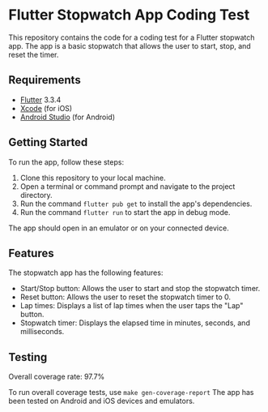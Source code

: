 # Flutter Stopwatch App Coding Test

This repository contains the code for a coding test for a Flutter stopwatch app. The app is a basic stopwatch that allows the user to start, stop, and reset the timer.

## Requirements

- [Flutter](https://flutter.dev/docs/get-started/install) 3.3.4
- [Xcode](https://developer.apple.com/xcode/) (for iOS)
- [Android Studio](https://developer.android.com/studio) (for Android)

## Getting Started

To run the app, follow these steps:

1. Clone this repository to your local machine.
2. Open a terminal or command prompt and navigate to the project directory.
3. Run the command `flutter pub get` to install the app's dependencies.
4. Run the command `flutter run` to start the app in debug mode.

The app should open in an emulator or on your connected device.

## Features

The stopwatch app has the following features:

- Start/Stop button: Allows the user to start and stop the stopwatch timer.
- Reset button: Allows the user to reset the stopwatch timer to 0.
- Lap times: Displays a list of lap times when the user taps the "Lap" button.
- Stopwatch timer: Displays the elapsed time in minutes, seconds, and milliseconds.

## Testing

Overall coverage rate: 97.7%

To run overall coverage tests, use `make gen-coverage-report`
The app has been tested on Android and iOS devices and emulators.
